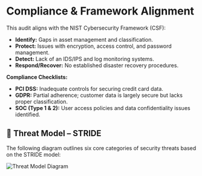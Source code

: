 # Compliance & Framework Alignment

This audit aligns with the NIST Cybersecurity Framework (CSF):

- **Identify:** Gaps in asset management and classification.
- **Protect:** Issues with encryption, access control, and password management.
- **Detect:** Lack of an IDS/IPS and log monitoring systems.
- **Respond/Recover:** No established disaster recovery procedures.

**Compliance Checklists:**  
- **PCI DSS:** Inadequate controls for securing credit card data.  
- **GDPR:** Partial adherence; customer data is largely secure but lacks proper classification.  
- **SOC (Type 1 & 2):** User access policies and data confidentiality issues identified.

## 🧱 Threat Model – STRIDE

The following diagram outlines six core categories of security threats based on the STRIDE model:

![Threat Model Diagram](../assets/threat-model.png)


